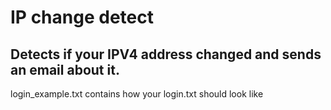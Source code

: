 # IP change detect
## Detects if your IPV4 address changed and sends an email about it.

login_example.txt contains how your login.txt should look like
